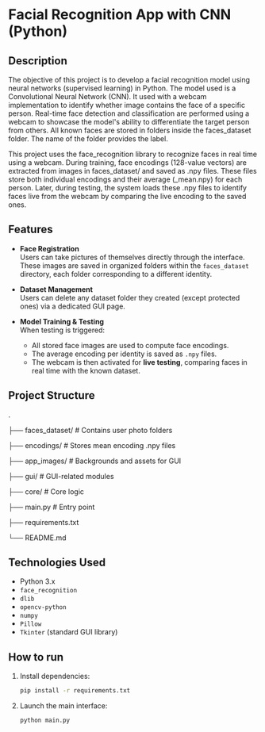 #  Facial Recognition App with CNN (Python)

## Description 

The objective of this project is to develop a facial recognition model using neural networks (supervised learning) in Python. The model used is a Convolutional Neural Network (CNN). It used with a webcam implementation to identify whether image contains the face of a specific person. Real-time face detection and classification are performed using a webcam to showcase the model's ability to differentiate the target person from others. All known faces are stored in folders inside the faces_dataset folder. The name of the folder provides the label.

This project uses the face_recognition library to recognize faces in real time using a webcam. During training, face encodings (128-value vectors) are extracted from images in faces_dataset/ and saved as .npy files. These files store both individual encodings and their average (_mean.npy) for each person. Later, during testing, the system loads these .npy files to identify faces live from the webcam by comparing the live encoding to the saved ones.

## Features 

- **Face Registration**  
  Users can take pictures of themselves directly through the interface. These images are saved in organized folders within the `faces_dataset` directory, each folder corresponding to a different identity.

- **Dataset Management**  
  Users can delete any dataset folder they created (except protected ones) via a dedicated GUI page.

- **Model Training & Testing**  
  When testing is triggered:
  - All stored face images are used to compute face encodings.
  - The average encoding per identity is saved as `.npy` files.
  - The webcam is then activated for **live testing**, comparing faces in real time with the known dataset.


## Project Structure
.

├── faces_dataset/            # Contains user photo folders

├── encodings/                # Stores mean encoding .npy files

├── app_images/               # Backgrounds and assets for GUI

├── gui/                      # GUI-related modules

├── core/                     # Core logic 

├── main.py                   # Entry point

├── requirements.txt

└── README.md

## Technologies Used 
- Python 3.x
- `face_recognition`
- `dlib`
- `opencv-python`
- `numpy`
- `Pillow`
- `Tkinter` (standard GUI library)

## How to run 
1. Install dependencies: 
   ```bash
   pip install -r requirements.txt

2. Launch the main interface: 
    ```bash
    python main.py 